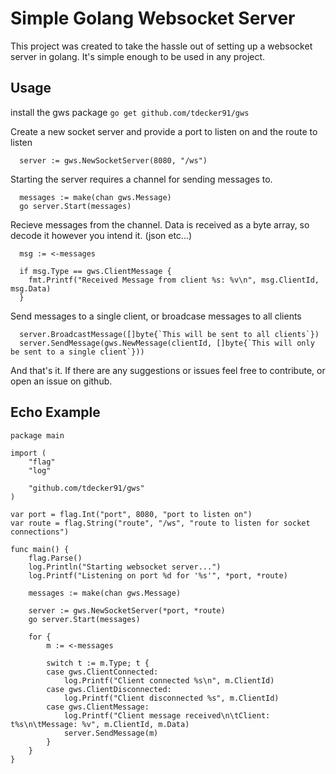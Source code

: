 # Simple Golang Websocket Server
This project was created to take the hassle out of setting up a websocket server in golang. It's simple enough to be used in any project.

## Usage
install the gws package `go get github.com/tdecker91/gws`

Create a new socket server and provide a port to listen on and the route to listen 
```
  server := gws.NewSocketServer(8080, "/ws")
```

Starting the server requires a channel for sending messages to.
```
  messages := make(chan gws.Message)
  go server.Start(messages)
```

Recieve messages from the channel. Data is received as a byte array, so decode it however you intend it. (json etc...)
```
  msg := <-messages
  
  if msg.Type == gws.ClientMessage {
  	fmt.Printf("Received Message from client %s: %v\n", msg.ClientId, msg.Data)
  }
```

Send messages to a single client, or broadcase messages to all clients
```
  server.BroadcastMessage([]byte{`This will be sent to all clients`})
  server.SendMessage(gws.NewMessage(clientId, []byte{`This will only be sent to a single client`}))
```

And that's it. If there are any suggestions or issues feel free to contribute, or open an issue on github.

## Echo Example
```
package main

import (
	"flag"
	"log"

	"github.com/tdecker91/gws"
)

var port = flag.Int("port", 8080, "port to listen on")
var route = flag.String("route", "/ws", "route to listen for socket connections")

func main() {
	flag.Parse()
	log.Println("Starting websocket server...")
	log.Printf("Listening on port %d for '%s'", *port, *route)

	messages := make(chan gws.Message)

	server := gws.NewSocketServer(*port, *route)
	go server.Start(messages)

	for {
		m := <-messages

		switch t := m.Type; t {
		case gws.ClientConnected:
			log.Printf("Client connected %s\n", m.ClientId)
		case gws.ClientDisconnected:
			log.Printf("Client disconnected %s", m.ClientId)
		case gws.ClientMessage:
			log.Printf("Client message received\n\tClient: t%s\n\tMessage: %v", m.ClientId, m.Data)
			server.SendMessage(m)
		}
	}
}

```
